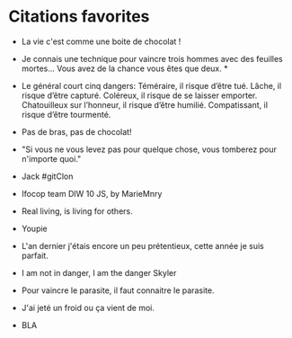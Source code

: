 ﻿# Citations favorites

* La vie c'est comme une boite de chocolat !
* Je connais une technique pour vaincre trois hommes avec des feuilles mortes... Vous avez de la chance vous êtes que deux. *
* Le général court cinq dangers: Téméraire, il risque d’être tué. Lâche, il risque d’être capturé. Coléreux, il risque de se laisser emporter. Chatouilleux sur     l’honneur, il risque d’être humilié. Compatissant, il risque d’être tourmenté. 
* Pas de bras, pas de chocolat!

* "Si vous ne vous levez pas pour quelque chose, vous tomberez pour n'importe quoi." 



* Jack #gitClon


* Ifocop team DIW 10 JS, by MarieMnry
* Real living, is living for others.
* Youpie


* L'an dernier j'étais encore un peu prétentieux, cette année je suis parfait.
* I am not in danger, I am the danger Skyler
* Pour vaincre le parasite, il faut connaitre le parasite.

* J'ai jeté un froid ou ça vient de moi.
* BLA



